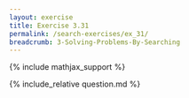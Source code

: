```yaml
---
layout: exercise
title: Exercise 3.31
permalink: /search-exercises/ex_31/
breadcrumb: 3-Solving-Problems-By-Searching
---
```


{% include mathjax_support %}

<div><i class="arrow-up loader" data-chapter="search-exercises" data-exercise="ex_31" data-rating="0"></i></div>
{% include_relative question.md %}
